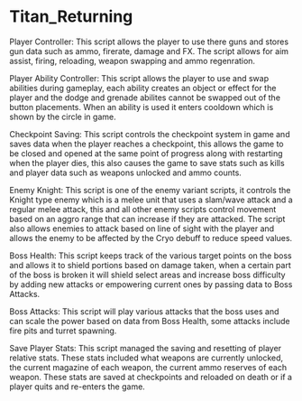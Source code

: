 # Titan_Returning
Player Controller: This script allows the player to use there guns and stores gun data such as ammo, firerate, damage and FX. The script allows for aim assist, firing, reloading, weapon swapping and ammo regenration.


Player Ability Controller: This script allows the player to use and swap abilities during gameplay, each ability creates an object or effect for the player and the dodge and grenade abilites cannot be swapped out of the button placements. When an ability is used it enters cooldown which is shown by the circle in game.


Checkpoint Saving: This script controls the checkpoint system in game and saves data when the player reaches a checkpoint, this allows the game to be closed and opened at the same point of progress along with restarting when the player dies, this also causes the game to save stats such as kills and player data such as weapons unlocked and ammo counts.


Enemy Knight: This script is one of the enemy variant scripts, it controls the Knight type enemy which is a melee unit that uses a slam/wave attack and a regular melee attack, this and all other enemy scripts control movement based on an aggro range that can increase if they are attacked. The script also allows enemies to attack based on line of sight with the player and allows the enemy to be affected by the Cryo debuff to reduce speed values.


Boss Health: This script keeps track of the various target points on the boss and allows it to shield portions based on damage taken, when a certain part of the boss is broken it will shield select areas and increase boss difficulty by adding new attacks or empowering current ones by passing data to Boss Attacks.


Boss Attacks: This script will play various attacks that the boss uses and can scale the power based on data from Boss Health, some attacks include fire pits and turret spawning.


Save Player Stats: This script managed the saving and resetting of player relative stats. These stats included what weapons are currently unlocked, the current magazine of each weapon, the current ammo reserves of each weapon. These stats are saved at checkpoints and reloaded on death or if a player quits and re-enters the game.

